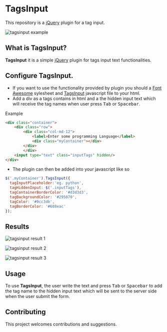 # TagsInput
This repository is a [jQuery](https://jquery.com/)  plugin for a tag input. 

![tagsinput example](https://github.com/cris-m/TagsInput/blob/master/screenshots/Screenshot2.png?raw=true)

## What is TagsInput?
**TagsInput** it is a simple [jQuery](https://jquery.com/) plugin for tags input text functionalities.
## Configure TagsInput.

* If you want to use the functionality provided by plugin you should  a [Font Awesome](https://fontawesome.com/start) sylesheet and [TagsInput](https://github.com/cris-m/TagsInput/blob/master/src/js/taginput.js) javascript file to your html.
* Add a div as a tags contains in html and a the hidden input text which will receive the tag names when user press  <kbd>Tab</kbd> or <kbd>Spacebar</kbd>.

Example
```html
<div class="container">
    <div class="row">
        <div class="col-md-12">
            <label>Enter some programming Language</label>
            <div class="myContainer"></div>
        </div>
        </div>
    <input type="text" class="inputTags" hidden/>
</div>
```

* The plugin can then be added into your javascript like so
```javascript
$('.myContainer').TagsInput({
  tagInputPlaceholder:'eg. python',
  tagHiddenInput: $('.inputTags'),
  tagContainerBorderColor: '#d3d3d3',
  tagBackgroundColor: '#295070',
  tagColor: '#9cc3db',
  tagBorderColor: '#688eac'
});
```
## Results
![tagsinput result 1](https://github.com/cris-m/TagsInput/blob/master/screenshots/Screenshot1.png?raw=true)

![tagsinput result 2](https://github.com/cris-m/TagsInput/blob/master/screenshots/Screenshot2.png?raw=true)

![tagsinput result 3](https://github.com/cris-m/TagsInput/blob/master/screenshots/Screenshot3.png?raw=true)

## Usage
To use **TagsInput**, the user write the text and press <kbd>Tab</kbd> or <kbd>Spacebar</kbd> to add the tag name to the hidden input text which will be sent to the server side when the user submit the form.
## Contributing
This project welcomes contributions and suggestions.